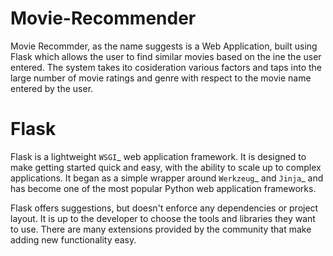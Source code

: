 # Movie-Recommender

Movie Recommder, as the name suggests is a Web Application, built using Flask which allows the user to find similar movies based on the ine the user entered. The system takes ito cosideration various factors and taps into the large number of movie ratings and genre with respect to the movie name entered by the user.

# Flask

Flask is a lightweight `WSGI`_ web application framework. It is designed
to make getting started quick and easy, with the ability to scale up to
complex applications. It began as a simple wrapper around `Werkzeug`_
and `Jinja`_ and has become one of the most popular Python web
application frameworks.

Flask offers suggestions, but doesn't enforce any dependencies or
project layout. It is up to the developer to choose the tools and
libraries they want to use. There are many extensions provided by the
community that make adding new functionality easy.
